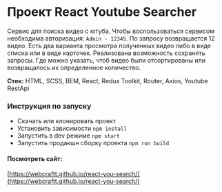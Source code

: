 # Проект React Youtube Searcher

Сервис для поиска видео с ютуба. Чтобы воспользоваться сервисом необходима авторизация: `Admin - 12345`. По запросу возвращается 12 видео. Есть два варианта просмотра полученных видео либо в виде списка или в виде карточек. Реализована возможность сохранять запросы. Где можно указать, чтоб видео были отсортированы или возвращалось их определенное количество.

**Стек:** HTML, SCSS, BEM, React, Redux Toolkit, Router, Axios, Youtube RestApi

### Инструкция по запуску

-   Скачать или клонировать проект
-   Установить зависимости `npm install`
-   Запустить в dev режиме `npm start`
-   Запустить продакшн сборку проекта `npm run build`

#### Посмотреть сайт:

[https://webcraftt.github.io/react-you-search/](https://webcraftt.github.io/react-you-search/)
